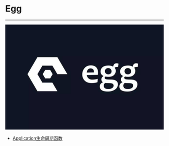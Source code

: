 # Egg

---

![Egg](./images/title.jpg)

- [Application生命周期函数](/repository/Frameworks/Egg/docs/Application生命周期函数.md#application生命周期函数)